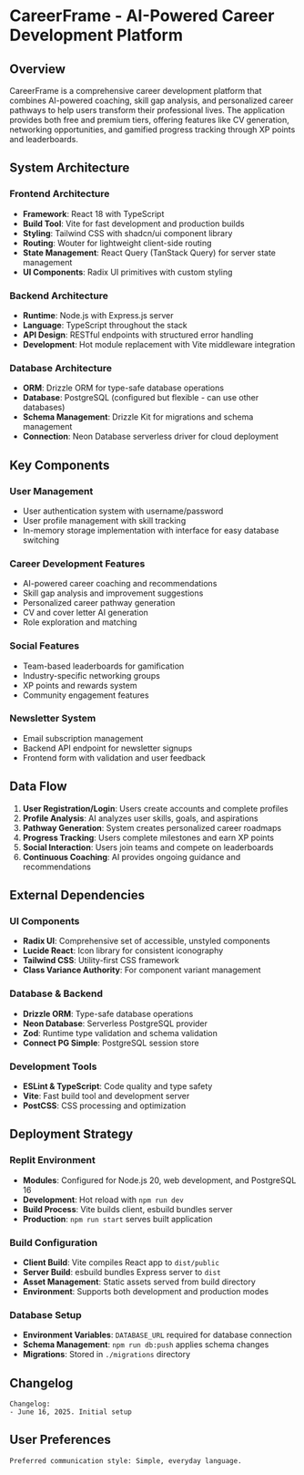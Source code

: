 # CareerFrame - AI-Powered Career Development Platform

## Overview

CareerFrame is a comprehensive career development platform that combines AI-powered coaching, skill gap analysis, and personalized career pathways to help users transform their professional lives. The application provides both free and premium tiers, offering features like CV generation, networking opportunities, and gamified progress tracking through XP points and leaderboards.

## System Architecture

### Frontend Architecture
- **Framework**: React 18 with TypeScript
- **Build Tool**: Vite for fast development and production builds
- **Styling**: Tailwind CSS with shadcn/ui component library
- **Routing**: Wouter for lightweight client-side routing
- **State Management**: React Query (TanStack Query) for server state management
- **UI Components**: Radix UI primitives with custom styling

### Backend Architecture
- **Runtime**: Node.js with Express.js server
- **Language**: TypeScript throughout the stack
- **API Design**: RESTful endpoints with structured error handling
- **Development**: Hot module replacement with Vite middleware integration

### Database Architecture
- **ORM**: Drizzle ORM for type-safe database operations
- **Database**: PostgreSQL (configured but flexible - can use other databases)
- **Schema Management**: Drizzle Kit for migrations and schema management
- **Connection**: Neon Database serverless driver for cloud deployment

## Key Components

### User Management
- User authentication system with username/password
- User profile management with skill tracking
- In-memory storage implementation with interface for easy database switching

### Career Development Features
- AI-powered career coaching and recommendations
- Skill gap analysis and improvement suggestions
- Personalized career pathway generation
- CV and cover letter AI generation
- Role exploration and matching

### Social Features
- Team-based leaderboards for gamification
- Industry-specific networking groups
- XP points and rewards system
- Community engagement features

### Newsletter System
- Email subscription management
- Backend API endpoint for newsletter signups
- Frontend form with validation and user feedback

## Data Flow

1. **User Registration/Login**: Users create accounts and complete profiles
2. **Profile Analysis**: AI analyzes user skills, goals, and aspirations
3. **Pathway Generation**: System creates personalized career roadmaps
4. **Progress Tracking**: Users complete milestones and earn XP points
5. **Social Interaction**: Users join teams and compete on leaderboards
6. **Continuous Coaching**: AI provides ongoing guidance and recommendations

## External Dependencies

### UI Components
- **Radix UI**: Comprehensive set of accessible, unstyled components
- **Lucide React**: Icon library for consistent iconography
- **Tailwind CSS**: Utility-first CSS framework
- **Class Variance Authority**: For component variant management

### Database & Backend
- **Drizzle ORM**: Type-safe database operations
- **Neon Database**: Serverless PostgreSQL provider
- **Zod**: Runtime type validation and schema validation
- **Connect PG Simple**: PostgreSQL session store

### Development Tools
- **ESLint & TypeScript**: Code quality and type safety
- **Vite**: Fast build tool and development server
- **PostCSS**: CSS processing and optimization

## Deployment Strategy

### Replit Environment
- **Modules**: Configured for Node.js 20, web development, and PostgreSQL 16
- **Development**: Hot reload with `npm run dev`
- **Build Process**: Vite builds client, esbuild bundles server
- **Production**: `npm run start` serves built application

### Build Configuration
- **Client Build**: Vite compiles React app to `dist/public`
- **Server Build**: esbuild bundles Express server to `dist`
- **Asset Management**: Static assets served from build directory
- **Environment**: Supports both development and production modes

### Database Setup
- **Environment Variables**: `DATABASE_URL` required for database connection
- **Schema Management**: `npm run db:push` applies schema changes
- **Migrations**: Stored in `./migrations` directory

## Changelog

```
Changelog:
- June 16, 2025. Initial setup
```

## User Preferences

```
Preferred communication style: Simple, everyday language.
```